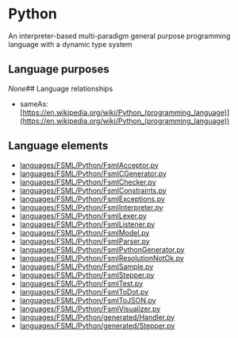 # Python
An interpreter-based multi-paradigm general purpose programming language with a dynamic type system
## Language purposes
_None_## Language relationships
* sameAs: [https://en.wikipedia.org/wiki/Python_(programming_language)](https://en.wikipedia.org/wiki/Python_(programming_language))
## Language elements
* [languages/FSML/Python/FsmlAcceptor.py](../../languages/FSML/Python/FsmlAcceptor.py)
* [languages/FSML/Python/FsmlCGenerator.py](../../languages/FSML/Python/FsmlCGenerator.py)
* [languages/FSML/Python/FsmlChecker.py](../../languages/FSML/Python/FsmlChecker.py)
* [languages/FSML/Python/FsmlConstraints.py](../../languages/FSML/Python/FsmlConstraints.py)
* [languages/FSML/Python/FsmlExceptions.py](../../languages/FSML/Python/FsmlExceptions.py)
* [languages/FSML/Python/FsmlInterpreter.py](../../languages/FSML/Python/FsmlInterpreter.py)
* [languages/FSML/Python/FsmlLexer.py](../../languages/FSML/Python/FsmlLexer.py)
* [languages/FSML/Python/FsmlListener.py](../../languages/FSML/Python/FsmlListener.py)
* [languages/FSML/Python/FsmlModel.py](../../languages/FSML/Python/FsmlModel.py)
* [languages/FSML/Python/FsmlParser.py](../../languages/FSML/Python/FsmlParser.py)
* [languages/FSML/Python/FsmlPythonGenerator.py](../../languages/FSML/Python/FsmlPythonGenerator.py)
* [languages/FSML/Python/FsmlResolutionNotOk.py](../../languages/FSML/Python/FsmlResolutionNotOk.py)
* [languages/FSML/Python/FsmlSample.py](../../languages/FSML/Python/FsmlSample.py)
* [languages/FSML/Python/FsmlStepper.py](../../languages/FSML/Python/FsmlStepper.py)
* [languages/FSML/Python/FsmlTest.py](../../languages/FSML/Python/FsmlTest.py)
* [languages/FSML/Python/FsmlToDot.py](../../languages/FSML/Python/FsmlToDot.py)
* [languages/FSML/Python/FsmlToJSON.py](../../languages/FSML/Python/FsmlToJSON.py)
* [languages/FSML/Python/FsmlVisualizer.py](../../languages/FSML/Python/FsmlVisualizer.py)
* [languages/FSML/Python/generated/Handler.py](../../languages/FSML/Python/generated/Handler.py)
* [languages/FSML/Python/generated/Stepper.py](../../languages/FSML/Python/generated/Stepper.py)
